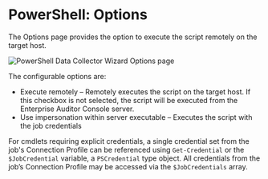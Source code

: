 # PowerShell: Options

The Options page provides the option to execute the script remotely on the target host.

![PowerShell Data Collector Wizard Options page](/img/versioned_docs/accessanalyzer_11.6/accessanalyzer/install/application/options.webp)

The configurable options are:

- Execute remotely – Remotely executes the script on the target host. If this checkbox is not
  selected, the script will be executed from the Enterprise Auditor Console server.
- Use impersonation within server executable – Executes the script with the job credentials

For cmdlets requiring explicit credentials, a single credential set from the job's Connection
Profile can be referenced using `Get-Credential` or the `$JobCredential` variable, a `PSCredential`
type object. All credentials from the job’s Connection Profile may be accessed via the
`$JobCredentials` array.
